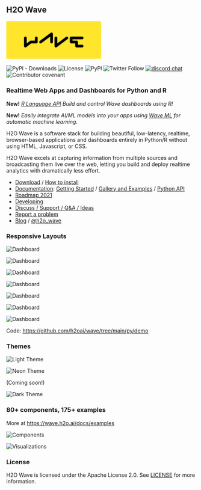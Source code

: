## H2O Wave

<img width='50%' src="assets/brand/wave-type-yellow.png" alt="Wave logo">

<p>
  <img alt="PyPI - Downloads" src="https://img.shields.io/pypi/dm/h2o-wave?color=FBE52B">
  <img alt="License" src="https://img.shields.io/github/license/h2oai/wave?color=yellow">
  <img alt="PyPI" src="https://img.shields.io/pypi/v/h2o-wave?label=current-version">
  <img alt="Twitter Follow" src="https://img.shields.io/twitter/follow/h2o_wave">
  <a href="https://discord.gg/V8GZFAy3WM"><img src="https://img.shields.io/badge/chat-discord-blue?style=flat&logo=discord" alt="discord chat"></a>
  <img alt="Contributor covenant" src="https://img.shields.io/badge/Contributor%20Covenant-2.0-4baaaa.svg">
</p>

### Realtime Web Apps and Dashboards for Python and R

**New!** *[R Language API](https://wave.h2o.ai/blog/r-api-preview) Build and control Wave dashboards using R!*

**New!** *Easily integrate AI/ML models into your apps using [Wave ML](https://github.com/h2oai/wave-ml) for automatic machine learning.*

H2O Wave is a software stack for building beautiful, low-latency, realtime, browser-based applications and dashboards entirely in Python/R without using HTML, Javascript, or CSS.

H2O Wave excels at capturing information from multiple sources and broadcasting them live over the web, letting you build and deploy realtime analytics with dramatically less effort.

- [Download](https://github.com/h2oai/wave/releases) / [How to install](https://wave.h2o.ai/docs/installation/)
- [Documentation](https://wave.h2o.ai/): [Getting Started](https://wave.h2o.ai/docs/getting-started/) / [Gallery and Examples](https://wave.h2o.ai/docs/examples/) / [Python API](https://wave.h2o.ai/docs/api/index/)
- [Roadmap 2021](https://github.com/h2oai/wave/issues/693)
- [Developing](https://github.com/h2oai/wave/blob/main/.github/CONTRIBUTING.md#development-setup)
- [Discuss / Support / Q&A / Ideas](https://github.com/h2oai/wave/discussions)
- [Report a problem](https://github.com/h2oai/wave/issues/new/choose)
- [Blog](https://wave.h2o.ai/blog/) / [@h2o_wave](https://twitter.com/h2o_wave)

### Responsive Layouts

![Dashboard](website/blog/assets/2021-01-17/dashboards.png)

![Dashboard](website/blog/assets/2021-01-17/dashboard_red.png)

![Dashboard](website/blog/assets/2021-01-17/dashboard_blue.png)

![Dashboard](website/blog/assets/2021-01-17/dashboard_orange.png)

![Dashboard](website/blog/assets/2021-01-17/dashboard_cyan.png)

![Dashboard](website/blog/assets/2021-01-17/dashboard_mint.png)

![Dashboard](website/blog/assets/2021-01-17/dashboard_purple.png)

Code: <https://github.com/h2oai/wave/tree/main/py/demo>

### Themes

![Light Theme](assets/visuals/theme-light.png)

![Neon Theme](assets/visuals/theme-neon.png)

(Coming soon!)

![Dark Theme](assets/visuals/theme-dark.png)

### 80+ components, 175+ examples

More at <https://wave.h2o.ai/docs/examples>

![Components](assets/visuals/components-1.png)

![Visualizations](assets/visuals/components-2.png)

### License

H2O Wave is licensed under the Apache License 2.0. See [LICENSE](LICENSE) for more information.
